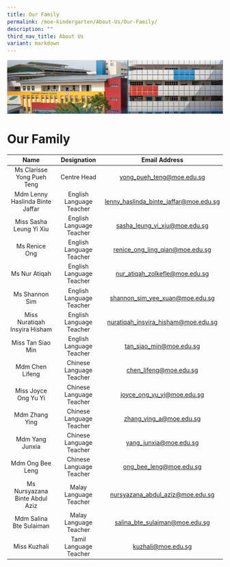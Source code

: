 ```yaml
---
title: Our Family
permalink: /moe-kindergarten/About-Us/Our-Family/
description: ""
third_nav_title: About Us
variant: markdown
---
```

![](/images/mk%20kindergarten.jpg)

Our Family
==========

|                Name                |         Designation         |                Email Address               |
|:----------------------------------:|:---------------------------:|:------------------------------------------:|
|  Ms Clarisse Yong Pueh Teng        | Centre Head                 |  yong_pueh_teng@moe.edu.sg                 |
|  Mdm Lenny Haslinda Binte Jaffar   | English Language Teacher |  lenny_haslinda_binte_jaffar@moe.edu.sg    |
|  Miss Sasha Leung Yi Xiu           | English Language Teacher |  sasha_leung_yi_xiu@moe.edu.sg             |
|  Ms Renice Ong   | English Language Teacher |  renice_ong_ling_qian@moe.edu.sg    |
|  Ms Nur Atiqah           | English Language Teacher |  nur_atiqah_zolkefle@moe.edu.sg             |
|  Ms Shannon Sim           | English Language Teacher |  shannon_sim_yee_xuan@moe.edu.sg             |
|  Miss Nuratiqah Insyira Hisham           | English Language Teacher |  nuratiqah_insyira_hisham@moe.edu.sg     |
|  Miss Tan Siao Min           | English Language Teacher |  tan_siao_min@moe.edu.sg             |
|  Mdm Chen Lifeng                   | Chinese Language Teacher |  chen_lifeng@moe.edu.sg                    |
|  Miss Joyce Ong Yu Yi              | Chinese Language Teacher |  joyce_ong_yu_yi@moe.edu.sg                |
|  Mdm Zhang Ying                    | Chinese Language Teacher |  zhang_ying_a@moe.edu.sg                   |
|  Mdm Yang Junxia                    | Chinese Language Teacher |  yang_junxia@moe.edu.sg                   |
|  Mdm Ong Bee Leng                    | Chinese Language Teacher |  ong_bee_leng@moe.edu.sg                   |
|  Ms Nursyazana Binte Abdul Aziz    |  Malay Language Teacher  |  nursyazana_abdul_aziz@moe.edu.sg          |
|  Mdm Salina Bte Sulaiman           | Malay Language Teacher   |  salina_bte_sulaiman@moe.edu.sg            |
|  Miss Kuzhali                      | Tamil Language Teacher   |  kuzhali@moe.edu.sg                        |